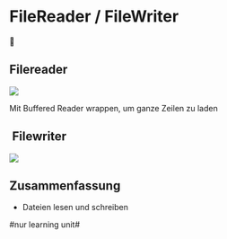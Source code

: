 # FileReader / FileWriter
📝

## Filereader

![][image-1]

Mit Buffered Reader wrappen, um ganze Zeilen zu laden

##  Filewriter

![][image-2]


## Zusammenfassung
- Dateien lesen und schreiben

[image-1]:	assets/Bildschirmfoto%202018-12-05%20um%2008.10.30.png
[image-2]:	assets/Bildschirmfoto%202018-12-05%20um%2008.11.28.png

#nur learning unit#